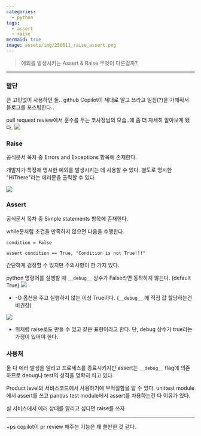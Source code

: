 ```yaml
---
categories:
  - python
tags:
  - assert
  - raise
mermaid: true
image: assets/img/250611_raise_assert.png
---
```

> 예외를 발생시키는 Assert & Raise 무엇이 다른걸까?
---

### 발단

큰 고민없이 사용하던 둘.. github Copilot이 제대로 알고 쓰라고 일침(?)을 가해줘서 블로그를 포스팅한다..

pull request review에서 훈수를 두는 코사장님의 모습..에 좀 더 자세히 알아보게 됐다.
![](https://i.imgur.com/w7En0Ji.png)


### Raise

공식문서 목차 중 Errors and Exceptions 항목에 존재한다.

개발자가 특정해 명시한 예외를 발생시키는 데 사용할 수 있다.
별도로 명시한 "HiThere"라는 에러문을 출력할 수 있다.

![](https://i.imgur.com/yp6YXrk.png)


### Assert

공식문서 목차 중 Simple statements 항목에 존재한다.

while문처럼 조건을 만족하지 않으면 다음을 수행한다.

```python3
condition = False

assert condition == True, "Condition is not True!!!"
```

간단하게 검정할 수 있지만 주의사항이 한 가지 있다.

python 명령어를 실행할 때 `__debug__` 상수가 False라면 동작하지 않는다. (default True)
![](https://i.imgur.com/kB8tsF1.png)

- -O 옵션을 주고 실행하지 않는 이상 True이다. (`__debug__` 에 직접 값 할당하는건 비권장)

![](https://i.imgur.com/eVhRyU9.png)

- 위처럼 raise로도 만들 수 있고 같은 표현이라고 한다. 단, debug 상수가 true라는 가정이 있어야 한다.


### 사용처
둘 다 에러 발생을 알리고 프로세스를 종료시키지만 assert는 `__debug__` flag에 의존하므로 debug나 test의 성격을 명확히 띄고 있다.

Product level의 서비스코드에서 사용하기에 부적절함을 알 수 있다. unittest module에서 assert를 쓰고 pandas test module에서 assert를 차용하는건 다 이유가 있다.

실 서비스에서 에러 상태를 알리고 싶다면 raise를 쓰자

---

+ps
copilot이 pr review 해주는 기능은 꽤 쓸만한 것 같다.
